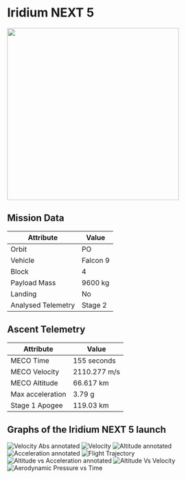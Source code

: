 # Iridium NEXT 5

<img src="https://images2.imgbox.com/ec/ee/6tmM3Mug_o.png" width=400px>

## Mission Data

| Attribute | Value |
| ------------- | ------------- |
| Orbit | PO  |
| Vehicle | Falcon 9  |
| Block | 4  |
| Payload Mass | 9600 kg |
| Landing | No |
| Analysed Telemetry| Stage 2 |




## Ascent Telemetry

| Attribute | Value |
| ------------- | ------------- |
| MECO Time | 155 seconds |
| MECO Velocity | 2110.277 m/s |
| MECO Altitude | 66.617 km |
| Max acceleration | 3.79 g|
| Stage 1 Apogee | 119.03 km |





## Graphs of the Iridium NEXT 5 launch

![Velocity Abs annotated](https://github.com/shahar603/Telemetry-Data/blob/master/Iridium%20NEXT%205/Graphs/Velocity%20Abs%20annotated.png)
![Velocity](https://github.com/shahar603/Telemetry-Data/blob/master/Iridium%20NEXT%205/Graphs/Velocity.png)
![Altitude annotated](https://github.com/shahar603/Telemetry-Data/blob/master/Iridium%20NEXT%205/Graphs/Altitude%20annotated.png)
![Acceleration annotated](https://github.com/shahar603/Telemetry-Data/blob/master/Iridium%20NEXT%205/Graphs/Acceleration%20annotated.png)
![Flight Trajectory](https://github.com/shahar603/Telemetry-Data/blob/master/Iridium%20NEXT%205/Graphs/Flight%20Trajectory.png)
![Altitude vs Acceleration annotated](https://github.com/shahar603/Telemetry-Data/blob/master/Iridium%20NEXT%205/Graphs/Altitude%20vs%20Acceleration%20annotated.png)
![Altitude Vs Velocity](https://github.com/shahar603/Telemetry-Data/blob/master/Iridium%20NEXT%205/Graphs/Altitude%20Vs%20Velocity.png)
![Aerodynamic Pressure vs Time](https://github.com/shahar603/Telemetry-Data/blob/master/Iridium%20NEXT%205/Graphs/Aerodynamic%20Pressure.png)
